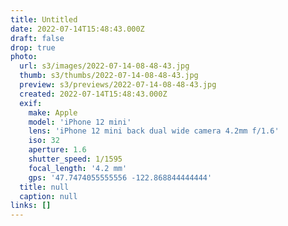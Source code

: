 ```yaml
---
title: Untitled
date: 2022-07-14T15:48:43.000Z
draft: false
drop: true
photo:
  url: s3/images/2022-07-14-08-48-43.jpg
  thumb: s3/thumbs/2022-07-14-08-48-43.jpg
  preview: s3/previews/2022-07-14-08-48-43.jpg
  created: 2022-07-14T15:48:43.000Z
  exif:
    make: Apple
    model: 'iPhone 12 mini'
    lens: 'iPhone 12 mini back dual wide camera 4.2mm f/1.6'
    iso: 32
    aperture: 1.6
    shutter_speed: 1/1595
    focal_length: '4.2 mm'
    gps: '47.7474055555556 -122.868844444444'
  title: null
  caption: null
links: []
---
```

